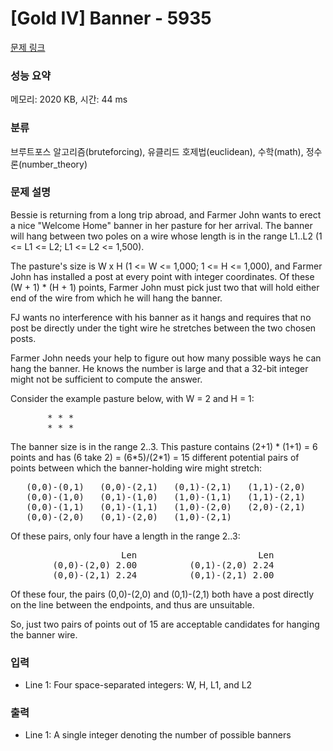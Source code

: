 # [Gold IV] Banner - 5935 

[문제 링크](https://www.acmicpc.net/problem/5935) 

### 성능 요약

메모리: 2020 KB, 시간: 44 ms

### 분류

브루트포스 알고리즘(bruteforcing), 유클리드 호제법(euclidean), 수학(math), 정수론(number_theory)

### 문제 설명

<p>Bessie is returning from a long trip abroad, and Farmer John wants to erect a nice "Welcome Home" banner in her pasture for her arrival. The banner will hang between two poles on a wire whose length is in the range L1..L2 (1 <= L1 <= L2; L1 <= L2 <= 1,500).</p>

<p>The pasture's size is W x H (1 <= W <= 1,000; 1 <= H <= 1,000), and Farmer John has installed a post at every point with integer coordinates. Of these (W + 1) * (H + 1) points, Farmer John must pick just two that will hold either end of the wire from which he will hang the banner.</p>

<p>FJ wants no interference with his banner as it hangs and requires that no post be directly under the tight wire he stretches between the two chosen posts.</p>

<p>Farmer John needs your help to figure out how many possible ways he can hang the banner. He knows the number is large and that a 32-bit integer might not be sufficient to compute the answer.</p>

<p>Consider the example pasture below, with W = 2 and H = 1:</p>

<pre>       * * *
       * * *</pre>

<p>The banner size is in the range 2..3. This pasture contains (2+1) * (1+1) = 6 points and has (6 take 2) = (6*5)/(2*1) = 15 different potential pairs of points between which the banner-holding wire might stretch:</p>

<pre>   (0,0)-(0,1)   (0,0)-(2,1)   (0,1)-(2,1)   (1,1)-(2,0)
   (0,0)-(1,0)   (0,1)-(1,0)   (1,0)-(1,1)   (1,1)-(2,1)
   (0,0)-(1,1)   (0,1)-(1,1)   (1,0)-(2,0)   (2,0)-(2,1)
   (0,0)-(2,0)   (0,1)-(2,0)   (1,0)-(2,1)</pre>

<p>Of these pairs, only four have a length in the range 2..3:</p>

<pre>                     Len                       Len
        (0,0)-(2,0) 2.00          (0,1)-(2,0) 2.24 
        (0,0)-(2,1) 2.24          (0,1)-(2,1) 2.00 </pre>

<p>Of these four, the pairs (0,0)-(2,0) and (0,1)-(2,1) both have a post directly on the line between the endpoints, and thus are unsuitable.</p>

<p>So, just two pairs of points out of 15 are acceptable candidates for hanging the banner wire.</p>

### 입력 

 <ul>
	<li>Line 1: Four space-separated integers: W, H, L1, and L2</li>
</ul>

<p> </p>

### 출력 

 <ul>
	<li>Line 1: A single integer denoting the number of possible banners</li>
</ul>

<p> </p>

